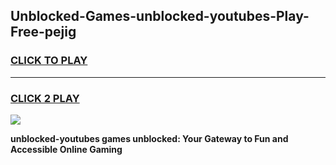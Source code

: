 
## Unblocked-Games-unblocked-youtubes-Play-Free-pejig
<h3>
<a href="https://premium76.site?title=unblocked-youtubes&ref=20M">CLICK TO PLAY</a></h3>
<hr>

<h3>
<a href="https://premium76.site?title=unblocked-youtubes&ref=20M">CLICK 2 PLAY</a>
  
</h3>

<a href="https://premium76.site?title=unblocked-youtubes&ref=19M"><img src="https://clearcache.store/games.png"></a>


**unblocked-youtubes games unblocked: Your Gateway to Fun and Accessible Online Gaming**
